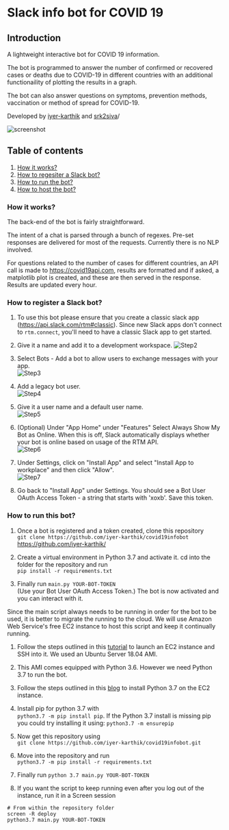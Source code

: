 # Slack info bot for COVID 19

## Introduction
A lightweight interactive bot for COVID 19 information. 

The bot is programmed to answer the number of confirmed or recovered cases or deaths due to COVID-19 in different countries with an additional functionaility of plotting the results in a graph.
 
The bot can also answer questions on symptoms, prevention methods, vaccination or method of spread for COVID-19.

Developed by [iyer-karthik](https://github.com/iyer-karthik) and [srk2siva](https://github.com/srk2siva)/

![screenshot](../master//images/screenshot-bot.gif)

## Table of contents
1. [ How it works? ](#works)
2. [ How to regesiter a Slack bot?](#register)
3. [ How to run the bot?](#run)
4. [ How to host the bot?](#host)

<a name="works"></a>
### How it works? 
The back-end of the bot is fairly straightforward. 

The intent of a chat is parsed through a bunch of regexes. Pre-set responses are delivered for most of the 
requests. Currently there is no NLP involved. 

For questions related to the number of cases for different countries, an API call is made 
to https://covid19api.com, results are formatted and if asked, a matplotlib plot is created, 
and these are then served in the response. Results are updated every hour.

<a name="register"></a>
### How to register a Slack bot?
1. To use this bot please ensure that you create a classic slack app (https://api.slack.com/rtm#classic).
Since new Slack apps don't connect to `rtm.connect`, you'll need to have a classic Slack app to get started.

2. Give it a name and add it to a development workspace. 
![Step2](../master//images/Step2.png)


3. Select Bots - Add a bot to allow users to exchange messages with your app.\
![Step3](../master//images/Step3.png)

4. Add a legacy bot user.\
![Step4](../master//images/Step4.png)

5. Give it a user name and a default user name.\
![Step5](../master//images/Step5.png)

6. (Optional) Under "App Home" under "Features" Select Always Show My Bot as Online. When this is off, Slack automatically displays whether your bot is online based on usage of the RTM API.\
![Step6](../master//images/Step6.png)

7. Under Settings, click on "Install App" and select "Install App to workplace" and then click "Allow".\
![Step7](../master//images/Step7.png)

8. Go back to "Install App" under Settings. You should see a Bot User OAuth Access Token - a string that starts with 'xoxb'. Save this token.

<a name="run"></a>
### How to run this bot?
1. Once a bot is registered and a token created, clone this repository\
`git clone https://github.com/iyer-karthik/covid19infobot` 
https://github.com/iyer-karthik/
2. Create a virtual environment in Python 3.7 and activate it. cd into the folder for the repository and run\
`pip install -r requirements.txt`

3. Finally run `main.py YOUR-BOT-TOKEN`\
(Use your Bot User OAuth Access Token.)
The bot is now activated and you can interact with it. 


<a name="host"></a>
Since the main script always needs to be running in order for the bot to be used, it is better
to migrate the running to the cloud. We will use Amazon Web Service's free EC2 instance to
host this script and keep it continually running. 

1. Follow the steps outlined in this [tutorial](https://towardsdatascience.com/deploying-a-python-web-app-on-aws-57ed772b2319) to launch an EC2 instance and SSH into it. 
We used an Ubuntu Server 18.04 AMI. 

2. This AMI comes equipped with Python 3.6. However we need Python 3.7 to run the bot. 

3. Follow the steps outlined in this [blog](https://linuxize.com/post/how-to-install-python-3-7-on-ubuntu-18-04/) to install Python 3.7 on the EC2 instance. 

4. Install pip for python 3.7 with \
`python3.7 -m pip install pip`. If the Python 3.7 
install is missing pip you could try installing it using: `python3.7 -m ensurepip`

5. Now get this repository using \
`git clone https://github.com/iyer-karthik/covid19infobot.git`

6. Move into the repository and run\
 `python3.7 -m pip install -r requirements.txt`

7. Finally run `python 3.7 main.py YOUR-BOT-TOKEN`

8. If you want the script to keep running even after you log out of the instance, run it in a Screen session

```
# From within the repository folder
screen -R deploy
python3.7 main.py YOUR-BOT-TOKEN
```


 




